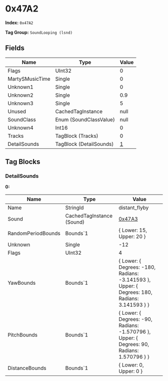 # 0x47A2

**Index:** ```0x47A2```

**Tag Group:** ```SoundLooping (lsnd)```

## Fields

Name	| Type	| Value
---	|---	|---	|
Flags	|UInt32	|0
MartySMusicTime	|Single	|0
Unknown1	|Single	|0
Unknown2	|Single	|0.9
Unknown3	|Single	|5
Unused	|CachedTagInstance	|null
SoundClass	|Enum (SoundClassValue)	|null
Unknown4	|Int16	|0
Tracks	|TagBlock (Tracks)	|0
DetailSounds	|TagBlock (DetailSounds)	|[1](#detailsounds)


## Tag Blocks

### DetailSounds

**0:**

Name	| Type	| Value
---	|---	|---	|
Name	|StringId	|distant_flyby
Sound	|CachedTagInstance (Sound)	|[0x47A3](../Sound/47A3.md)
RandomPeriodBounds	|Bounds`1	|{ Lower: 15, Upper: 20 }
Unknown	|Single	|-12
Flags	|UInt32	|4
YawBounds	|Bounds`1	|{ Lower: { Degrees: -180, Radians: -3.141593 }, Upper: { Degrees: 180, Radians: 3.141593 } }
PitchBounds	|Bounds`1	|{ Lower: { Degrees: -90, Radians: -1.570796 }, Upper: { Degrees: 90, Radians: 1.570796 } }
DistanceBounds	|Bounds`1	|{ Lower: 0, Upper: 0 }


